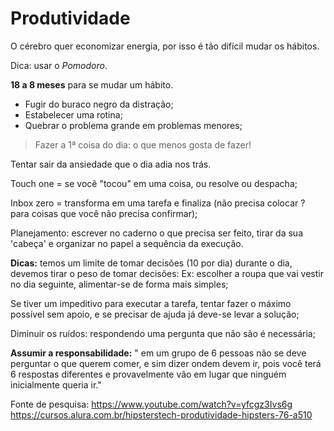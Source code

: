 
# Produtividade  
  
O cérebro quer economizar energia, por isso é tão difícil mudar os hábitos.

Dica: usar o *Pomodoro*.

**18 a 8 meses** para se mudar um hábito.

 - Fugir do buraco negro da distração;
 - Estabelecer uma rotina;
 - Quebrar o problema grande em problemas menores;

> Fazer a 1ª coisa do dia: o que menos gosta de fazer!

Tentar sair da ansiedade que o dia adia nos trás.

Touch one = se você "tocou" em uma coisa, ou resolve ou despacha;

Inbox zero = transforma em uma tarefa e finaliza (não precisa colocar ? para coisas que você não precisa confirmar);

Planejamento: escrever no caderno o que precisa ser feito, tirar da sua 'cabeça' e organizar no papel a sequência da execução.

**Dicas:** temos um limite de tomar decisões (10 por dia) durante o dia, devemos tirar o peso de tomar decisões:
Ex: escolher a roupa que vai vestir no dia seguinte, alimentar-se de forma mais simples;

Se tiver um impeditivo para executar a tarefa, tentar fazer o máximo possível sem apoio, e se precisar de ajuda já deve-se levar a solução;

Diminuir os ruídos: respondendo uma pergunta que não são é necessária;

**Assumir a responsabilidade:** " em um grupo de 6 pessoas não se deve perguntar o que querem comer, e sim dizer ondem devem ir, pois você terá 6 respostas diferentes e provavelmente vão em lugar que ninguém inicialmente queria ir." 

Fonte de pesquisa: 
https://www.youtube.com/watch?v=yfcgz3Ivs6g
https://cursos.alura.com.br/hipsterstech-produtividade-hipsters-76-a510
